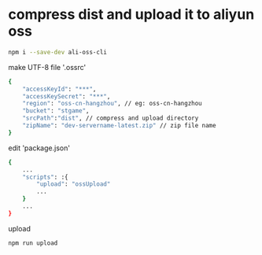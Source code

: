 # compress dist and upload it to aliyun oss

```bash
npm i --save-dev ali-oss-cli
```

make UTF-8 file '.ossrc'

```bash
{
    "accessKeyId": "***",
    "accessKeySecret": "***",
    "region": "oss-cn-hangzhou", // eg: oss-cn-hangzhou
    "bucket": "stgame",
    "srcPath":"dist", // compress and upload directory
    "zipName": "dev-servername-latest.zip" // zip file name
}
```

edit 'package.json'

```bash
{
    ...
    "scripts": :{
        "upload": "ossUpload"
        ...
    }
    ...
}
```

upload

```bash
npm run upload
```

